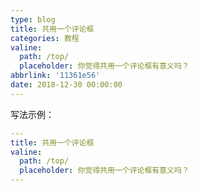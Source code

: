 ```yaml
---
type: blog
title: 共用一个评论框
categories: 教程
valine:
  path: /top/
  placeholder: 你觉得共用一个评论框有意义吗？
abbrlink: '11361e56'
date: 2018-12-30 00:00:00
---
```


写法示例：

```yml
---
title: 共用一个评论框
valine:
  path: /top/
  placeholder: 你觉得共用一个评论框有意义吗？
---
```
